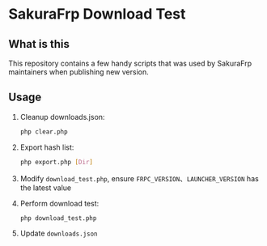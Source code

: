 # SakuraFrp Download Test

## What is this

This repository contains a few handy scripts that was used by SakuraFrp maintainers when publishing new version.

## Usage

1. Cleanup downloads.json:

    ```bash
    php clear.php
    ```

2. Export hash list:

    ```bash
    php export.php [Dir]
    ```

3. Modify `download_test.php`, ensure `FRPC_VERSION`、`LAUNCHER_VERSION` has the latest value

4. Perform download test:

    ```bash
    php download_test.php
    ```

5. Update `downloads.json`
